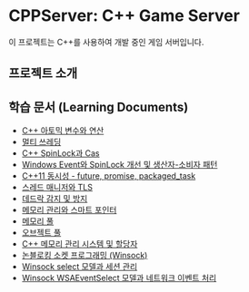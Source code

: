 # CPPServer: C++ Game Server

이 프로젝트는 C++를 사용하여 개발 중인 게임 서버입니다.

## 프로젝트 소개



## 학습 문서 (Learning Documents)

- [C++ 아토믹 변수와 연산](doc/learning/C++%20아토믹%20변수와%20연산.md)
- [멀티 쓰레딩](doc/learning/멀티%20쓰레딩.md)
- [C++ SpinLock과 Cas](doc/learning/C++%20스핀락(SpinLock)%20구현과%20CAS.md)
- [Windows Event와 SpinLock 개선 및 생산자-소비자 패턴](doc/learning/Windows%20Event와%20SpinLock%20개선%20및%20생산자-소비자%20패턴.md)
- [C++11 동시성 - future, promise, packaged_task](doc/learning/C++11%20동시성%20-%20future,%20promise,%20packaged_task.md)
- [스레드 매니저와 TLS](doc/learning/스레드%20매니저와%20TLS.md)
- [데드락 감지 및 방지](doc/learning/데드락%20감지%20및%20방지.md)
- [메모리 관리와 스마트 포인터](doc/learning/메모리%20관리와%20스마트%20포인터.md)
- [메모리 풀](doc/learning/메모리%20풀.md)
- [오브젝트 풀](doc/learning/오브젝트%20풀.md)
- [C++ 메모리 관리 시스템 및 할당자](doc/learning/C++%20메모리%20관리%20시스템%20및%20할당자.md)
- [논블로킹 소켓 프로그래밍 (Winsock)](doc/learning/논블로킹%20소켓%20프로그래밍.md)
- [Winsock select 모델과 세션 관리](doc/learning/Winsock%20select%20모델과%20세션%20관리.md)
- [Winsock WSAEventSelect 모델과 네트워크 이벤트 처리](doc/learning/Winsock%20WSAEventSelect%20모델과%20네트워크%20이벤트%20처리.md)
